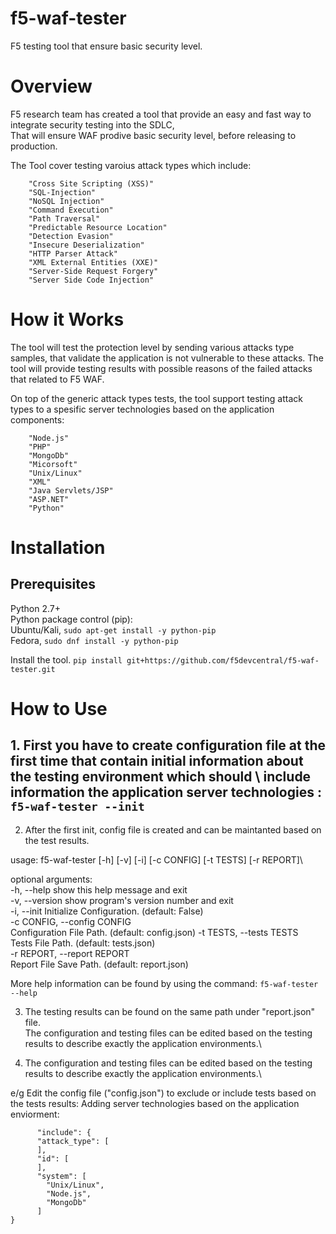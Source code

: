 # f5-waf-tester
F5 testing tool that ensure basic security level.

# Overview

F5 research team has created a tool that provide an easy and fast way to integrate security testing into the SDLC,\
That will ensure WAF prodive basic security level, before releasing to production.

The Tool cover testing varoius attack types which include:

        "Cross Site Scripting (XSS)"    
        "SQL-Injection"    
        "NoSQL Injection"    
        "Command Execution"    
        "Path Traversal"    
        "Predictable Resource Location"    
        "Detection Evasion"    
        "Insecure Deserialization"    
        "HTTP Parser Attack"    
        "XML External Entities (XXE)"    
        "Server-Side Request Forgery"    
        "Server Side Code Injection"    


# How it Works

The tool will test the protection level by sending various attacks type samples, that validate the application is not vulnerable to these attacks. The tool will provide testing results with possible reasons of the failed attacks that related to F5 WAF.

On top of the generic attack types tests, the tool support testing attack types to a spesific server technologies based on the application components:

        "Node.js"
        "PHP"
        "MongoDb"
        "Micorsoft"
        "Unix/Linux"
        "XML"
        "Java Servlets/JSP"
        "ASP.NET"
        "Python"

# Installation

## Prerequisites

Python 2.7+\
Python package control (pip):\
Ubuntu/Kali, ```sudo apt-get install -y python-pip```  
Fedora, ```sudo dnf install -y python-pip``` 

Install the tool. ```pip install git+https://github.com/f5devcentral/f5-waf-tester.git```  

# How to Use

## 1. First you have to create configuration file at the first time that contain initial information about the testing environment which should \ include information the application server technologies :  ```f5-waf-tester --init``` 

2. After the first init, config file is created and can be maintanted based on the test results.

usage: f5-waf-tester [-h] [-v] [-i] [-c CONFIG] [-t TESTS] [-r REPORT]\

optional arguments:\
  -h, --help            show this help message and exit\
  -v, --version         show program's version number and exit\
  -i, --init            Initialize Configuration. (default: False)\
  -c CONFIG, --config CONFIG\
                        Configuration File Path. (default: config.json)
  -t TESTS, --tests TESTS\
                        Tests File Path. (default: tests.json)\
  -r REPORT, --report REPORT\
                        Report File Save Path. (default: report.json)
                        

More help information can be found by using the command:  ```f5-waf-tester --help``` 

3. The testing results can be found on the same path under "report.json" file.\
The configuration and testing files can be edited based on the testing results to describe exactly the application environments.\

4. The configuration and testing files can be edited based on the testing results to describe exactly the application environments.\

e/g Edit the config file ("config.json") to exclude or include tests based on the tests results:
Adding server technologies based on the application enviorment:

```}
      "include": {
      "attack_type": [
      ], 
      "id": [
      ], 
      "system": [
        "Unix/Linux", 
        "Node.js", 
        "MongoDb"
      ]
}
```


 

